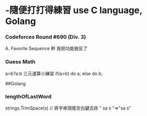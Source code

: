 # -隨便打打得練習  use C language, Golang

###  Codeforces Round #690 (Div. 3) 
A. Favorite Sequence 幹 我把功能做反了

### Guess Math 
a>b?a:b 三元運算小練習 
if(a>b) do a;
else do b;

##Golang

### lengthOfLastWord
strings.TrimSpace(s) // 將字串頭尾空白鍵去除 " sa s "=>"sa s"
                      

